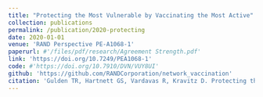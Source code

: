 ```yaml
---
title: "Protecting the Most Vulnerable by Vaccinating the Most Active"
collection: publications
permalink: /publication/2020-protecting
date: 2020-01-01
venue: 'RAND Perspective PE-A1068-1'
paperurl: #'/files/pdf/research/Agreement Strength.pdf'
link: 'https://doi.org/10.7249/PEA1068-1'
code: #'https://doi.org/10.7910/DVN/VUY8UI'
github: 'https://github.com/RANDCorporation/network_vaccination'
citation: 'Gulden TR, Hartnett GS, Vardavas R, Kravitz D. Protecting the most vulnerable by vaccinating the most active. RAND; 2021 Feb.'
---
```

